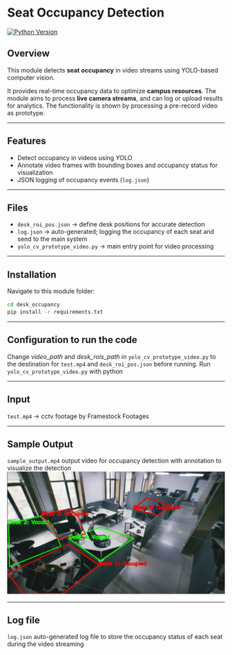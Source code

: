 # Seat Occupancy Detection

[![Python Version](https://img.shields.io/badge/python-3.13-blue)](https://www.python.org/)

## Overview
This module detects **seat occupancy** in video streams using YOLO-based computer vision.

It provides real-time occupancy data to optimize **campus resources**. The module aims to process **live camera streams**, and can log or upload results for analytics. The functionality is shown by processing a pre-record video as prototype.

---

## Features
- Detect occupancy in videos using YOLO
- Annotate video frames with bounding boxes and occupancy status for visualization
- JSON logging of occupancy events (`log.json`)

---

## Files 
- `desk_roi_pos.json` → define desk positions for accurate detection
- `log.json` → auto-generated; logging the occupancy of each seat and send to the main system
- `yolo_cv_prototype_video.py` → main entry point for video processing 

---

## Installation
Navigate to this module folder:
```bash
cd desk_occupancy
pip install -r requirements.txt
```
---

## Configuration to run the code
Change *video_path* and *desk_rois_path* in `yolo_cv_prototype_video.py` to the destination for `test.mp4` and `desk_roi_pos.json` before running.
Run `yolo_cv_prototype_video.py` with python

---

## Input
`test.mp4` → cctv footage by Framestock Footages

---

## Sample Output
`sample_output.mp4` output video for occupancy detection with annotation to visualize the detection
![Sample Output](output.png)

---

## Log file
`log.json` auto-generated log file to store the occupancy status of each seat during the video streaming


